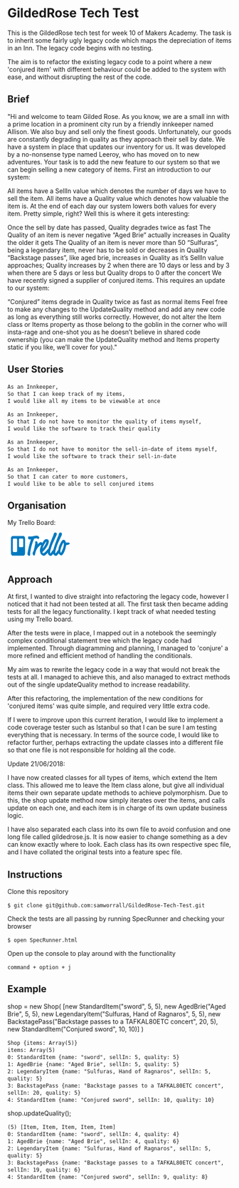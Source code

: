 # GildedRose Tech Test

This is the GildedRose tech test for week 10 of Makers Academy. The task is to inherit some fairly ugly legacy code which maps the depreciation of items in an Inn. The legacy code begins with no testing.

The aim is to refactor the existing legacy code to a point where a new 'conjured item' with different behaviour could be added to the system with ease, and without disrupting the rest of the code.


## Brief

"Hi and welcome to team Gilded Rose. As you know, we are a small inn with a prime location in a prominent city run by a friendly innkeeper named Allison. We also buy and sell only the finest goods. Unfortunately, our goods are constantly degrading in quality as they approach their sell by date. We have a system in place that updates our inventory for us. It was developed by a no-nonsense type named Leeroy, who has moved on to new adventures. Your task is to add the new feature to our system so that we can begin selling a new category of items. First an introduction to our system:

All items have a SellIn value which denotes the number of days we have to sell the item. All items have a Quality value which denotes how valuable the item is. At the end of each day our system lowers both values for every item. Pretty simple, right? Well this is where it gets interesting:

Once the sell by date has passed, Quality degrades twice as fast
The Quality of an item is never negative
“Aged Brie” actually increases in Quality the older it gets
The Quality of an item is never more than 50
“Sulfuras”, being a legendary item, never has to be sold or decreases in Quality
“Backstage passes”, like aged brie, increases in Quality as it’s SellIn value approaches; Quality increases by 2 when there are 10 days or less and by 3 when there are 5 days or less but Quality drops to 0 after the concert
We have recently signed a supplier of conjured items. This requires an update to our system:

“Conjured” items degrade in Quality twice as fast as normal items
Feel free to make any changes to the UpdateQuality method and add any new code as long as everything still works correctly. However, do not alter the Item class or Items property as those belong to the goblin in the corner who will insta-rage and one-shot you as he doesn’t believe in shared code ownership (you can make the UpdateQuality method and Items property static if you like, we’ll cover for you)."


## User Stories

```
As an Innkeeper,
So that I can keep track of my items,
I would like all my items to be viewable at once
```

```
As an Innkeeper,
So that I do not have to monitor the quality of items myself,
I would like the software to track their quality
```

```
As an Innkeeper,
So that I do not have to monitor the sell-in-date of items myself,
I would like the software to track their sell-in-date
```

```
As an Innkeeper,
So that I can cater to more customers,
I would like to be able to sell conjured items
```


## Organisation

My Trello Board:

<a href="https://trello.com/b/SnZPi9C5/gildedrose"><img src="logos/Trello.png" height="60" width="140"></a>


## Approach

At first, I wanted to dive straight into refactoring the legacy code, however I noticed that it had not been tested at all. The first task then became adding tests for all the legacy functionality. I kept track of what needed testing using my Trello board.

After the tests were in place, I mapped out in a notebook the seemingly complex conditional statement tree which the legacy code had implemented. Through diagramming and planning, I managed to 'conjure' a more refined and efficient method of handling the conditionals.

My aim was to rewrite the legacy code in a way that would not break the tests at all. I managed to achieve this, and also managed to extract methods out of the single updateQuality method to increase readability.

After this refactoring, the implementation of the new conditions for 'conjured items' was quite simple, and required very little extra code.

If I were to improve upon this current iteration, I would like to implement a code coverage tester such as Istanbul so that I can be sure I am testing everything that is necessary. In terms of the source code, I would like to refactor further, perhaps extracting the update classes into a different file so that one file is not responsible for holding all the code.

Update 21/06/2018:

I have now created classes for all types of items, which extend the Item class. This allowed me to leave the Item class alone, but give all individual items their own separate update methods to achieve polymorphism. Due to this, the shop update method now simply iterates over the items, and calls update on each one, and each item is in charge of its own update business logic.

I have also separated each class into its own file to avoid confusion and one long file called gildedrose.js. It is now easier to change something as a dev can know exactly where to look. Each class has its own respective spec file, and I have collated the original tests into a feature spec file.


## Instructions

Clone this repository
```
$ git clone git@github.com:samworrall/GildedRose-Tech-Test.git
```

Check the tests are all passing by running SpecRunner and checking your browser
```
$ open SpecRunner.html
```

Open up the console to play around with the functionality
```
command + option + j
```

## Example


shop = new Shop(
  [new StandardItem("sword", 5, 5),
   new AgedBrie("Aged Brie", 5, 5),
   new LegendaryItem("Sulfuras, Hand of Ragnaros", 5, 5),
   new BackstagePass("Backstage passes to a TAFKAL80ETC concert", 20, 5),
   new StandardItem("Conjured sword", 10, 10)]
   )
```
Shop {items: Array(5)}
items: Array(5)
0: StandardItem {name: "sword", sellIn: 5, quality: 5}
1: AgedBrie {name: "Aged Brie", sellIn: 5, quality: 5}
2: LegendaryItem {name: "Sulfuras, Hand of Ragnaros", sellIn: 5, quality: 5}
3: BackstagePass {name: "Backstage passes to a TAFKAL80ETC concert", sellIn: 20, quality: 5}
4: StandardItem {name: "Conjured sword", sellIn: 10, quality: 10}
```

shop.updateQuality();
```
(5) [Item, Item, Item, Item, Item]
0: StandardItem {name: "sword", sellIn: 4, quality: 4}
1: AgedBrie {name: "Aged Brie", sellIn: 4, quality: 6}
2: LegendaryItem {name: "Sulfuras, Hand of Ragnaros", sellIn: 5, quality: 5}
3: BackstagePass {name: "Backstage passes to a TAFKAL80ETC concert", sellIn: 19, quality: 6}
4: StandardItem {name: "Conjured sword", sellIn: 9, quality: 8}
```
